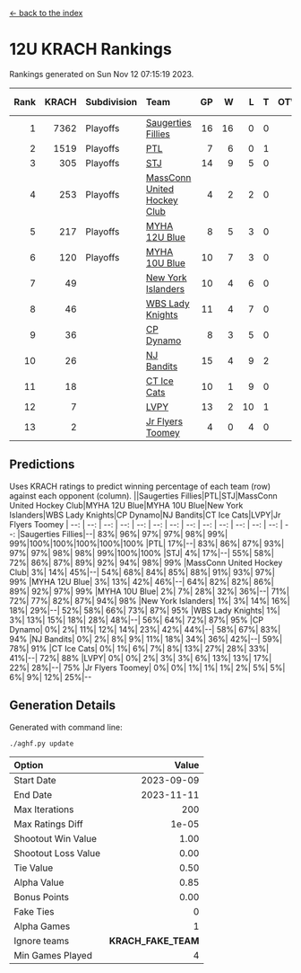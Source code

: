 [<- back to the index](readme.md)
# 12U KRACH Rankings
Rankings generated on Sun Nov 12 07:15:19 2023.

Rank|KRACH|Subdivision|Team|GP|W|L|T|OTW|OTL|SoS|Exp Wins|Win Diff
---:|---:|:---|:---|---:|---:|---:|---:|---:|---:|---:|---:|---:
1|7362|Playoffs|[Saugerties Fillies](https://gamesheetstats.com/seasons/3663/teams/140805/schedule)|16|16|0|0|0|0|76|16.8|-0.0
2|1519|Playoffs|[PTL](https://gamesheetstats.com/seasons/3663/teams/140791/schedule)|7|6|0|1|0|0|143|7.4|0.0
3|305|Playoffs|[STJ](https://gamesheetstats.com/seasons/3663/teams/140800/schedule)|14|9|5|0|1|0|1229|9.9|0.0
4|253|Playoffs|[MassConn United Hockey Club](https://gamesheetstats.com/seasons/3663/teams/140797/schedule)|4|2|2|0|1|0|1587|2.9|0.0
5|217|Playoffs|[MYHA 12U Blue](https://gamesheetstats.com/seasons/3663/teams/140799/schedule)|8|5|3|0|0|1|393|5.9|0.0
6|120|Playoffs|[MYHA 10U Blue](https://gamesheetstats.com/seasons/3663/teams/140806/schedule)|10|7|3|0|0|0|90|7.9|0.0
7|49||[New York Islanders](https://gamesheetstats.com/seasons/3663/teams/140809/schedule)|10|4|6|0|0|0|1518|4.9|0.0
8|46||[WBS Lady Knights](https://gamesheetstats.com/seasons/3663/teams/140808/schedule)|11|4|7|0|0|0|1927|4.9|0.0
9|36||[CP Dynamo](https://gamesheetstats.com/seasons/3663/teams/140802/schedule)|8|3|5|0|0|1|900|3.9|0.0
10|26||[NJ Bandits](https://gamesheetstats.com/seasons/3663/teams/140807/schedule)|15|4|9|2|1|0|1956|5.9|0.0
11|18||[CT Ice Cats](https://gamesheetstats.com/seasons/3663/teams/140801/schedule)|10|1|9|0|1|1|1589|1.9|0.0
12|7||[LVPY](https://gamesheetstats.com/seasons/3663/teams/140790/schedule)|13|2|10|1|1|0|598|3.4|0.0
13|2||[Jr Flyers Toomey](https://gamesheetstats.com/seasons/3663/teams/140803/schedule)|4|0|4|0|0|1|52|0.9|0.0

## Predictions
Uses KRACH ratings to predict winning percentage of each team (row) against each opponent (column).
||Saugerties Fillies|PTL|STJ|MassConn United Hockey Club|MYHA 12U Blue|MYHA 10U Blue|New York Islanders|WBS Lady Knights|CP Dynamo|NJ Bandits|CT Ice Cats|LVPY|Jr Flyers Toomey
| --: | --: | --: | --: | --: | --: | --: | --: | --: | --: | --: | --: | --: | --: 
|Saugerties Fillies|--| 83%| 96%| 97%| 97%| 98%| 99%| 99%|100%|100%|100%|100%|100%
|PTL| 17%|--| 83%| 86%| 87%| 93%| 97%| 97%| 98%| 98%| 99%|100%|100%
|STJ|  4%| 17%|--| 55%| 58%| 72%| 86%| 87%| 89%| 92%| 94%| 98%| 99%
|MassConn United Hockey Club|  3%| 14%| 45%|--| 54%| 68%| 84%| 85%| 88%| 91%| 93%| 97%| 99%
|MYHA 12U Blue|  3%| 13%| 42%| 46%|--| 64%| 82%| 82%| 86%| 89%| 92%| 97%| 99%
|MYHA 10U Blue|  2%|  7%| 28%| 32%| 36%|--| 71%| 72%| 77%| 82%| 87%| 94%| 98%
|New York Islanders|  1%|  3%| 14%| 16%| 18%| 29%|--| 52%| 58%| 66%| 73%| 87%| 95%
|WBS Lady Knights|  1%|  3%| 13%| 15%| 18%| 28%| 48%|--| 56%| 64%| 72%| 87%| 95%
|CP Dynamo|  0%|  2%| 11%| 12%| 14%| 23%| 42%| 44%|--| 58%| 67%| 83%| 94%
|NJ Bandits|  0%|  2%|  8%|  9%| 11%| 18%| 34%| 36%| 42%|--| 59%| 78%| 91%
|CT Ice Cats|  0%|  1%|  6%|  7%|  8%| 13%| 27%| 28%| 33%| 41%|--| 72%| 88%
|LVPY|  0%|  0%|  2%|  3%|  3%|  6%| 13%| 13%| 17%| 22%| 28%|--| 75%
|Jr Flyers Toomey|  0%|  0%|  1%|  1%|  1%|  2%|  5%|  5%|  6%|  9%| 12%| 25%|--

## Generation Details

Generated with command line:
```
./aghf.py update
```

| Option | Value |
| :----- | ----: |
| Start Date | 2023-09-09 |
| End Date | 2023-11-11 |
| Max Iterations | 200 |
| Max Ratings Diff | 1e-05 |
| Shootout Win Value | 1.00 |
| Shootout Loss Value | 0.00 |
| Tie Value | 0.50 |
| Alpha Value | 0.85 |
| Bonus Points | 0.00 |
| Fake Ties | 0 |
| Alpha Games | 1 |
| Ignore teams | __KRACH_FAKE_TEAM__ |
| Min Games Played | 4 |

